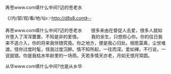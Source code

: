 再苍www.com填什么中间?迈的苍老水

《/内/部/观/看/地/址👉http://d8s8.com》--

再苍www.com填什么中间?迈的苍老水　　很多来由在督促人去爱，很多人就如许堕入了浑浑噩噩、不知是非的爱情。
　　我的余生，只想担心你。你的往日我来不迭介入，你的将来我伴随究竟。你之地方，便是我心归处。相思莫离，尘世难渡。怪你过度时髦，怪我过度沉醉。情不知所起，一往而深。爱如禅，不行说，一说就错。你是我枯水年龄里的一场雨。天若多情天亦老，月如无恨月常圆。





从华www.com填什么中间?也是从乡华
